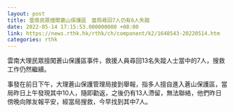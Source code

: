 ```yaml
---
layout: post
title: 雲南民眾擅闖蒼山保護區　當局尋回7人仍有6人失蹤
date: 2022-05-14 17:15:53.000000000 +08:00
link: https://news.rthk.hk/rthk/ch/component/k2/1648543-20220514.htm
categories: rthk
---
```


雲南大理民眾擅闖蒼山保護區事件，救援人員尋回13名失蹤人士當中的7人，搜救工作仍然繼續。

事發在前日下午，大理蒼山保護管理局接到舉報，指多人擅自進入蒼山保護區，當局昨日上午發現其中10人，隨即勸返，之後仍有13人滯留，無法聯絡，他們昨日傍晚向隊友報平安，經當局搜救，今早找到其中7人。
